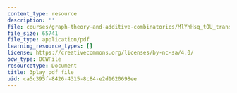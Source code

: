 ```yaml
---
content_type: resource
description: ''
file: courses/graph-theory-and-additive-combinatorics/MlYhHsq_tOU_transcript.pdf
file_size: 65741
file_type: application/pdf
learning_resource_types: []
license: https://creativecommons.org/licenses/by-nc-sa/4.0/
ocw_type: OCWFile
resourcetype: Document
title: 3play pdf file
uid: ca5c395f-8426-4315-8c84-e2d1620698ee
---
```

